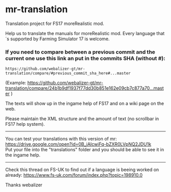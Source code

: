 # mr-translation
Translation project for FS17 moreRealistic mod.

Help us to translate the manuals for moreRealistic mod.
Every language that´s supported by Farming Simulator 17 is welcome.

### If you need to compare between a previous commit and the current one use this link an put in the commits SHA (without #):
```
https://github.com/webalizer-gt/mr-translation/compare/#previous_commit_sha_here#...master
```
(Example: https://github.com/webalizer-gt/mr-translation/compare/24b1b9df1937f77dd30b851e162e09cb7c877a70...master )


The texts will show up in the ingame help of FS17 and on a wiki page on the web.

Please maintain the XML structure and the amount of text (no scrollbar in FS17 help system).

---

You can test your translations with this version of mr:  
https://drive.google.com/open?id=0B_iAIcwiFq-bZXR0LVpNQ2JDU1k  
Put your file into the "translations" folder and you should be able to see it in the ingame help.

---

Check this thread on FS-UK to find out if a language is beeing worked on already:
https://www.fs-uk.com/forum/index.php?topic=198910.0

Thanks
webalizer
